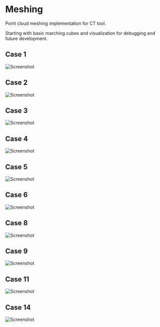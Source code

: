# Meshing
Point cloud meshing implementation for CT tool.

Starting with basic marching cubes and visualization for debugging and future development.

## Case 1
![Screenshot](README/Case1.PNG)

## Case 2
![Screenshot](README/Case2.PNG)

## Case 3
![Screenshot](README/Case3.PNG)

## Case 4
![Screenshot](README/Case4.PNG)

## Case 5
![Screenshot](README/Case5.PNG)

## Case 6
![Screenshot](README/Case6.PNG)

## Case 8
![Screenshot](README/Case8.PNG)

## Case 9
![Screenshot](README/Case9.PNG)

## Case 11
![Screenshot](README/Case11.PNG)

## Case 14
![Screenshot](README/Case14.PNG)

